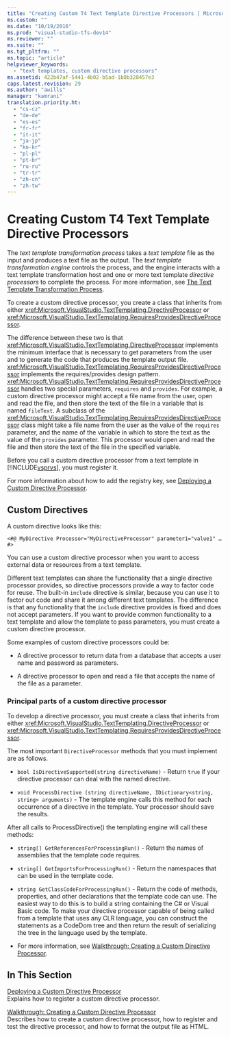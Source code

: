```yaml
---
title: "Creating Custom T4 Text Template Directive Processors | Microsoft Docs"
ms.custom: ""
ms.date: "10/19/2016"
ms.prod: "visual-studio-tfs-dev14"
ms.reviewer: ""
ms.suite: ""
ms.tgt_pltfrm: ""
ms.topic: "article"
helpviewer_keywords: 
  - "text templates, custom directive processors"
ms.assetid: 422b47af-5441-4b02-b5ad-1b8b328457e3
caps.latest.revision: 29
ms.author: "awills"
manager: "kamrani"
translation.priority.ht: 
  - "cs-cz"
  - "de-de"
  - "es-es"
  - "fr-fr"
  - "it-it"
  - "ja-jp"
  - "ko-kr"
  - "pl-pl"
  - "pt-br"
  - "ru-ru"
  - "tr-tr"
  - "zh-cn"
  - "zh-tw"
---
```

# Creating Custom T4 Text Template Directive Processors
The *text template transformation process* takes a *text template* file as the input and produces a text file as the output. The *text template transformation engine* controls the process, and the engine interacts with a text template transformation host and one or more text template *directive processors* to complete the process. For more information, see [The Text Template Transformation Process](../modeling/the-text-template-transformation-process.md).  
  
 To create a custom directive processor, you create a class that inherits from either <xref:Microsoft.VisualStudio.TextTemplating.DirectiveProcessor> or <xref:Microsoft.VisualStudio.TextTemplating.RequiresProvidesDirectiveProcessor>.  
  
 The difference between these two is that <xref:Microsoft.VisualStudio.TextTemplating.DirectiveProcessor> implements the minimum interface that is necessary to get parameters from the user and to generate the code that produces the template output file. <xref:Microsoft.VisualStudio.TextTemplating.RequiresProvidesDirectiveProcessor> implements the requires/provides design pattern. <xref:Microsoft.VisualStudio.TextTemplating.RequiresProvidesDirectiveProcessor> handles two special parameters, `requires` and `provides`.  For example, a custom directive processor might accept a file name from the user, open and read the file, and then store the text of the file in a variable that is named `fileText`. A subclass of the <xref:Microsoft.VisualStudio.TextTemplating.RequiresProvidesDirectiveProcessor> class might take a file name from the user as the value of the `requires` parameter, and the name of the variable in which to store the text as the value of the `provides` parameter. This processor would open and read the file and then store the text of the file in the specified variable.  
  
 Before you call a custom directive processor from a text template in [!INCLUDE[vsprvs](../code-quality/includes/vsprvs_md.md)], you must register it.  
  
 For more information about how to add the registry key, see [Deploying a Custom Directive Processor](../modeling/deploying-a-custom-directive-processor.md).  
  
## Custom Directives  
 A custom directive looks like this:  
  
 `<#@ MyDirective Processor="MyDirectiveProcessor" parameter1="value1" … #>`  
  
 You can use a custom directive processor when you want to access external data or resources from a text template.  
  
 Different text templates can share the functionality that a single directive processor provides, so directive processors provide a way to factor code for reuse. The built-in `include` directive is similar, because you can use it to factor out code and share it among different text templates. The difference is that any functionality that the `include` directive provides is fixed and does not accept parameters. If you want to provide common functionality to a text template and allow the template to pass parameters, you must create a custom directive processor.  
  
 Some examples of custom directive processors could be:  
  
-   A directive processor to return data from a database that accepts a user name and password as parameters.  
  
-   A directive processor to open and read a file that accepts the name of the file as a parameter.  
  
### Principal parts of a custom directive processor  
 To develop a directive processor, you must create a class that inherits from either <xref:Microsoft.VisualStudio.TextTemplating.DirectiveProcessor> or <xref:Microsoft.VisualStudio.TextTemplating.RequiresProvidesDirectiveProcessor>.  
  
 The most important `DirectiveProcessor` methods that you must implement are as follows.  
  
-   `bool IsDirectiveSupported(string directiveName)` - Return `true` if your directive processor can deal with the named directive.  
  
-   `void ProcessDirective (string directiveName, IDictionary<string, string> arguments)` - The template engine calls this method for each occurrence of a directive in the template. Your processor should save the results.  
  
 After all calls to ProcessDirective() the templating engine will call these methods:  
  
-   `string[] GetReferencesForProcessingRun()` - Return the names of assemblies that the template code requires.  
  
-   `string[] GetImportsForProcessingRun()` - Return the namespaces that can be used in the template code.  
  
-   `string GetClassCodeForProcessingRun()` - Return the code of methods, properties, and other declarations that the template code can use. The easiest way to do this is to build a string containing the C# or Visual Basic code. To make your directive processor capable of being called from a template that uses any CLR language, you can construct the statements as a CodeDom tree and then return the result of serializing the tree in the language used by the template.  
  
-   For more information, see [Walkthrough: Creating a Custom Directive Processor](../modeling/walkthrough--creating-a-custom-directive-processor.md).  
  
## In This Section  
 [Deploying a Custom Directive Processor](../modeling/deploying-a-custom-directive-processor.md)  
 Explains how to register a custom directive processor.  
  
 [Walkthrough: Creating a Custom Directive Processor](../modeling/walkthrough--creating-a-custom-directive-processor.md)  
 Describes how to create a custom directive processor, how to register and test the directive processor, and how to format the output file as HTML.